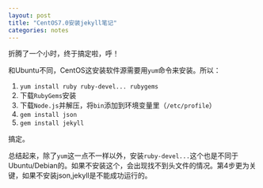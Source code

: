 ```yaml
---
layout: post
title: "CentOS7.0安装jekyll笔记"
categories: notes
---
```


折腾了一个小时，终于搞定啦，呼！

和Ubuntu不同，CentOS这安装软件源需要用`yum`命令来安装。所以：

1. `yum install ruby ruby-devel... rubygems`
2. 下载`RubyGems`安装
3. 下载`Node.js`并解压，将`bin`添加到环境变量里（`/etc/profile`）
4. `gem install json`
5. `gem install jekyll`

搞定。

总结起来，除了`yum`这一点不一样以外，安装`ruby-devel...`这个也是不同于Ubuntu/Debian的。如果不安装这个，会出现找不到头文件的情况。第4步更为关键，如果不安装json,jekyll是不能成功运行的。
